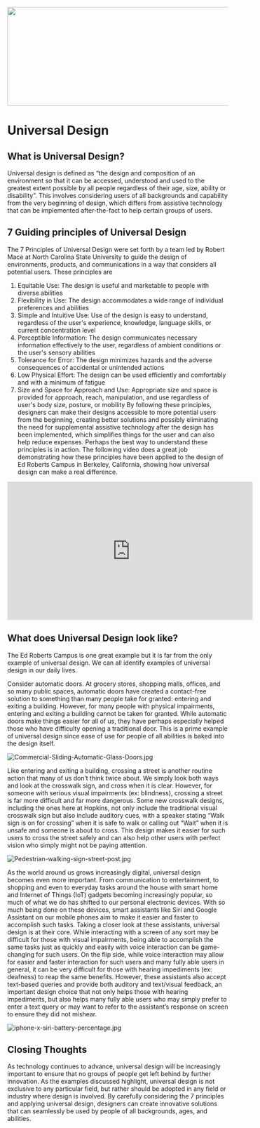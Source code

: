 <p align="center">
  <img width="579" height="225" src="https://blog.ai-media.tv/hubfs/Screen-Shot-2015-07-08-at-10.02.45-PM.png">
</p>

# Universal Design

## What is Universal Design?
Universal design is defined as “the design and composition of an environment so that it can be accessed, understood and used to the greatest extent possible by all people regardless of their age, size, ability or disability”. This involves considering users of all backgrounds and capability from the very beginning of design, which differs from assistive technology that can be implemented after-the-fact to help certain groups of users. 

## 7 Guiding principles of Universal Design

The 7 Principles of Universal Design were set forth by a team led by Robert Mace at North Carolina State University to guide the design of environments, products, and communications in a way that considers all potential users. These principles are
1.	Equitable Use: The design is useful and marketable to people with diverse abilities
2.	Flexibility in Use: The design accommodates a wide range of individual preferences and abilities
3.	Simple and Intuitive Use: Use of the design is easy to understand, regardless of the user's experience, knowledge, language skills, or current concentration level
4.	Perceptible Information: The design communicates necessary information effectively to the user, regardless of ambient conditions or the user's sensory abilities
5.	Tolerance for Error: The design minimizes hazards and the adverse consequences of accidental or unintended actions
6.	Low Physical Effort: The design can be used efficiently and comfortably and with a minimum of fatigue
7.	Size and Space for Approach and Use: Appropriate size and space is provided for approach, reach, manipulation, and use regardless of user's body size, posture, or mobility
By following these principles, designers can make their designs accessible to more potential users from the beginning, creating better solutions and possibly eliminating the need for supplemental assistive technology after the design has been implemented, which simplifies things for the user and can also help reduce expenses.
Perhaps the best way to understand these principles is in action. The following video does a great job demonstrating how these principles have been applied to the design of Ed Roberts Campus in Berkeley, California, showing how universal design can make a real difference.

<center><iframe width="560" height="315" src="https://www.youtube.com/embed/G-tHuD7R8cs?start=6" title="YouTube video player" frameborder="0" allow="accelerometer; autoplay; clipboard-write; encrypted-media; gyroscope; picture-in-picture" allowfullscreen></iframe></center>

## What does Universal Design look like?

The Ed Roberts Campus is one great example but it is far from the only example of universal design. We can all identify examples of universal design in our daily lives.

Consider automatic doors. At grocery stores, shopping malls, offices, and so many public spaces, automatic doors have created a contact-free solution to something than many people take for granted: entering and exiting a building. However, for many people with physical impairments, entering and exiting a building cannot be taken for granted. While automatic doors make things easier for all of us, they have perhaps especially helped those who have difficulty opening a traditional door. This is a prime example of universal design since ease of use for people of all abilities is baked into the design itself.

![Commercial-Sliding-Automatic-Glass-Doors.jpg](https://acuttingedgeglass.com/wp-content/uploads/2018/09/Commercial-Sliding-Automatic-Glass-Doors.jpg?gid=11)

Like entering and exiting a building, crossing a street is another routine action that many of us don’t think twice about. We simply look both ways and look at the crosswalk sign, and cross when it is clear. However, for someone with serious visual impairments (ex: blindness), crossing a street is far more difficult and far more dangerous. Some new crosswalk designs, including the ones here at Hopkins, not only include the traditional visual crosswalk sign but also include auditory cues, with a speaker stating “Walk sign is on for crossing” when it is safe to walk or calling out “Wait” when it is unsafe and someone is about to cross. This design makes it easier for such users to cross the street safely and can also help other users with perfect vision who simply might not be paying attention. 

![Pedestrian-walking-sign-street-post.jpg](https://www.jbplegal.com/images/blog/Pedestrian-walking-sign-street-post.jpg)

As the world around us grows increasingly digital, universal design becomes even more important. From communication to entertainment, to shopping and even to everyday tasks around the house with smart home and Internet of Things (IoT) gadgets becoming increasingly popular, so much of what we do has shifted to our personal electronic devices. With so much being done on these devices, smart assistants like Siri and Google Assistant on our mobile phones aim to make it easier and faster to accomplish such tasks. Taking a closer look at these assistants, universal design is at their core. While interacting with a screen of any sort may be difficult for those with visual impairments, being able to accomplish the same tasks just as quickly and easily with voice interaction can be game-changing for such users. On the flip side, while voice interaction may allow for easier and faster interaction for such users and many fully able users in general, it can be very difficult for those with hearing impediments (ex: deafness) to reap the same benefits. However, these assistants also accept text-based queries and provide both auditory and text/visual feedback, an important design choice that not only helps those with hearing impediments, but also helps many fully able users who may simply prefer to enter a text query or may want to refer to the assistant’s response on screen to ensure they did not mishear. 

![iphone-x-siri-battery-percentage.jpg](https://9to5mac.com/wp-content/uploads/sites/6/2017/11/iphone-x-siri-battery-percentage.jpg?quality=82&strip=all&w=1600)

## Closing Thoughts

As technology continues to advance, universal design will be increasingly important to ensure that no groups of people get left behind by further innovation. As the examples discussed highlight, universal design is not exclusive to any particular field, but rather should be adopted in any field or industry where design is involved. By carefully considering the 7 principles and applying universal design, designers can create innovative solutions that can seamlessly be used by people of all backgrounds, ages, and abilities. 
  


<!-- ## Welcome to GitHub Pages

You can use the [editor on GitHub](https://github.com/kavbansal/HCI-Assignment2/edit/gh-pages/index.md) to maintain and preview the content for your website in Markdown files.

Whenever you commit to this repository, GitHub Pages will run [Jekyll](https://jekyllrb.com/) to rebuild the pages in your site, from the content in your Markdown files.

### Markdown

Markdown is a lightweight and easy-to-use syntax for styling your writing. It includes conventions for

```markdown
Syntax highlighted code block

# Header 1
## Header 2
### Header 3

- Bulleted
- List

1. Numbered
2. List

**Bold** and _Italic_ and `Code` text

[Link](url) and ![Image](src)
```

For more details see [Basic writing and formatting syntax](https://docs.github.com/en/github/writing-on-github/getting-started-with-writing-and-formatting-on-github/basic-writing-and-formatting-syntax).

### Jekyll Themes

Your Pages site will use the layout and styles from the Jekyll theme you have selected in your [repository settings](https://github.com/kavbansal/HCI-Assignment2/settings/pages). The name of this theme is saved in the Jekyll `_config.yml` configuration file.

### Support or Contact

Having trouble with Pages? Check out our [documentation](https://docs.github.com/categories/github-pages-basics/) or [contact support](https://support.github.com/contact) and we’ll help you sort it out. -->

